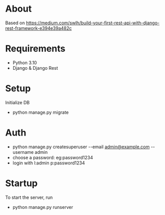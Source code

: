 # About
Based on https://medium.com/swlh/build-your-first-rest-api-with-django-rest-framework-e394e39a482c

# Requirements
- Python 3.10
- Django & Django Rest

# Setup
Initialize DB
- python manage.py migrate

# Auth
- python manage.py createsuperuser --email admin@example.com --username admin
- choose a password: eg:password1234
- login with l:admin p:password1234

# Startup
To start the server, run
- python manage.py runserver